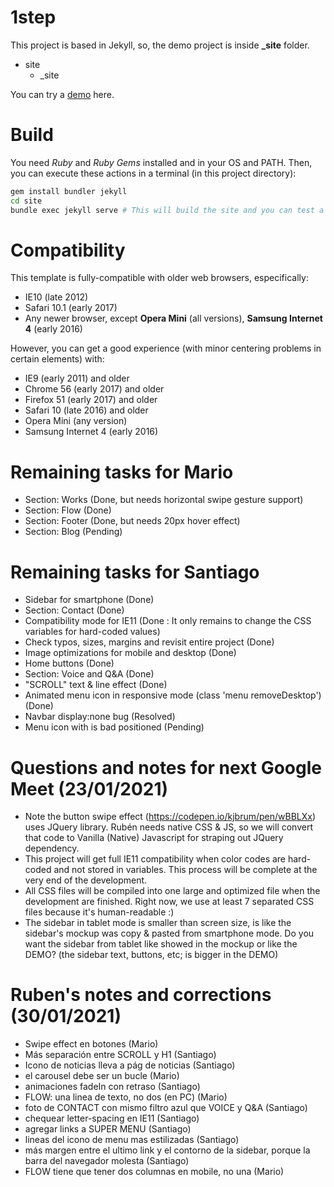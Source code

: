 # 1step

This project is based in Jekyll, so, the demo project is inside **_site** folder.

* site
  * _site

You can try a [demo](https://chiqui1234.github.io/1step/) here.

# Build

You need *Ruby* and *Ruby Gems* installed and in your OS and PATH. Then, you can execute these actions in a terminal (in this project directory):
```bash
gem install bundler jekyll
cd site
bundle exec jekyll serve # This will build the site and you can test a demo on localhost:4000
```

# Compatibility

This template is fully-compatible with older web browsers, especifically: 
* IE10 (late 2012)
* Safari 10.1 (early 2017)
* Any newer browser, except **Opera Mini** (all versions), **Samsung Internet 4** (early 2016)

However, you can get a good experience (with minor centering problems in certain elements) with:

* IE9 (early 2011) and older
* Chrome 56 (early 2017) and older
* Firefox 51 (early 2017) and older
* Safari 10 (late 2016) and older
* Opera Mini (any version)
* Samsung Internet 4 (early 2016)

# Remaining tasks for Mario

* Section: Works (Done, but needs horizontal swipe gesture support)
* Section: Flow (Done)
* Section: Footer (Done, but needs 20px hover effect)
* Section: Blog (Pending)

# Remaining tasks for Santiago

* Sidebar for smartphone (Done)
* Section: Contact (Done)
* Compatibility mode for IE11 (Done : It only remains to change the CSS variables for hard-coded values)
* Check typos, sizes, margins and revisit entire project (Done)
* Image optimizations for mobile and desktop (Done)
* Home buttons (Done)
* Section: Voice and Q&A (Done)
* "SCROLL" text & line effect (Done)
* Animated menu icon in responsive mode (class 'menu removeDesktop') (Done)
* Navbar display:none bug (Resolved)
* Menu icon with is bad positioned (Pending)

# Questions and notes for next Google Meet (23/01/2021)
* Note the button swipe effect (https://codepen.io/kjbrum/pen/wBBLXx) uses JQuery library. Rubén needs native CSS & JS, so we will convert that code to Vanilla (Native) Javascript for straping out JQuery dependency.
* This project will get full IE11 compatibility when color codes are hard-coded and not stored in variables. This process will be complete at the very end of the development.
* All CSS files will be compiled into one large and optimized file when the development are finished. Right now, we use at least 7 separated CSS files because it's human-readable :)
* The sidebar in tablet mode is smaller than screen size, is like the sidebar's mockup was copy & pasted from smartphone mode. Do you want the sidebar from tablet like showed in the mockup or like the DEMO? (the sidebar text, buttons, etc; is bigger in the DEMO)

# Ruben's notes and corrections (30/01/2021)

* Swipe effect en botones (Mario)
* Más separación entre SCROLL y H1 (Santiago)
* Icono de noticias lleva a pág de noticias (Santiago)
* el carousel debe ser un bucle (Mario)
* animaciones fadeIn con retraso (Santiago)
* FLOW: una linea de texto, no dos (en PC) (Mario)
* foto de CONTACT con mismo filtro azul que VOICE y Q&A (Santiago)
* chequear letter-spacing en IE11 (Santiago)
* agregar links a SUPER MENU (Santiago)
* lineas del icono de menu mas estilizadas (Santiago)
* más margen entre el ultimo link y el contorno de la sidebar, porque la barra del navegador molesta (Santiago)
* FLOW tiene que tener dos columnas en mobile, no una (Mario)